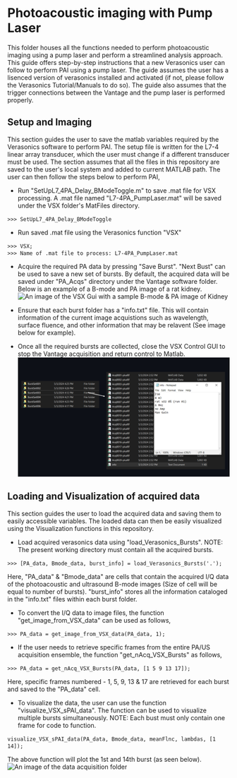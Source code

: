 # Photoacoustic imaging with Pump Laser
This folder houses all the functions needed to perform photoacoustic imaging using a pump laser and perform a streamlined analysis approach. This guide offers step-by-step instructions that a new Verasonics user can follow to perform PAI using a pump laser. The guide assumes the user has a lisenced version of verasonics installed and activated (if not, please follow the Verasonics Tutorial/Manuals to do so). The guide also assumes that the trigger connections between the Vantage and the pump laser is performed properly.    

## Setup and Imaging
This section guides the user to save the matlab variables required by the Verasonics software to perform PAI. The setup file is written for the L7-4 linear array transducer, which the user must change if a different transducer must be used. The section assumes that all the files in this repository are saved to the user's local system and added to current MATLAB path. The user can then follow the steps below to perform PAI, 

* Run "SetUpL7_4PA_Delay_BModeToggle.m" to save .mat file for VSX processing. A .mat file named "L7-4PA_PumpLaser.mat" will be saved under the VSX folder's MatFiles directory. 
```
>>> SetUpL7_4PA_Delay_BModeToggle
```
* Run saved .mat file using the Verasonics function "VSX"
```
>>> VSX; 
>>> Name of .mat file to process: L7-4PA_PumpLaser.mat
```
* Acquire the required PA data by pressing "Save Burst". "Next Bust" can be used to save a new set of bursts. By default, the acquired data will be saved under "PA_Acqs" directory under the Vantage software folder. Below is an example of a B-mode and PA image of a rat kidney. 
![An image of the VSX Gui with a sample B-mode & PA image of Kidney](https://github.com/VinVincely/BFIL_Verasonics_fns/blob/main/PA_PumpLaser/images/VSX_GUI.png)

* Ensure that each burst folder has a "info.txt" file. This will contain information of the current image acquistions such as wavelength, surface fluence, and other information that may be relavent (See image below for example).

* Once all the required bursts are collected, close the VSX Control GUI to stop the Vantage acquisition and return control to Matlab. 
![An image of the data acquisition folder](https://github.com/VinVincely/BFIL_Verasonics_fns/blob/main/PA_PumpLaser/images/burst_fldr.jpg)

## Loading and Visualization of acquired data
This section guides the user to load the acquired data and saving them to easily accessible variables. The loaded data can then be easily visualized using the Visualization functions in this repository. 

* Load acquired verasonics data using "load_Verasonics_Bursts". NOTE: The present working directory must contain all the acquired bursts.
```
>>> [PA_data, Bmode_data, burst_info] = load_Verasonics_Bursts('.');
```
Here, "PA_data" & "Bmode_data" are cells that contain the acquired I/Q data of the photoacoustic and ultrasound B-mode images (Size of cell will be equal to number of bursts). "burst_info" stores all the information cataloged in the "info.txt" files within each burst folder. 

* To convert the I/Q data to image files, the function "get_image_from_VSX_data" can be used as follows, 
```
>>> PA_data = get_image_from_VSX_data(PA_data, 1);
```

* If the user needs to retrieve specific frames from the entire PA/US acquisition ensemble, the function "get_nAcq_VSX_Bursts" as follows, 
```
>>> PA_data = get_nAcq_VSX_Bursts(PA_data, [1 5 9 13 17]);   
```
Here, specific frames numbered - 1, 5, 9, 13 & 17 are retrieved for each burst and saved to the "PA_data" cell. 

* To visualize the data, the user can use the function "visualize_VSX_sPAI_data". The function can be used to visualize multiple bursts simultaneously. NOTE: Each bust must only contain one frame for code to function.  
```
visualize_VSX_sPAI_data(PA_data, Bmode_data, meanFlnc, lambdas, [1 14]); 
```
The above function will plot the 1st and 14th burst (as seen below). 
![An image of the data acquisition folder](https://github.com/VinVincely/BFIL_Verasonics_fns/blob/main/PA_PumpLaser/images/visualizePA.png)